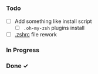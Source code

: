 # 

### Todo

- [ ] Add something like install script
    - [ ] `.oh-my-zsh` plugins install
- [ ] [.zshrc](.zshrc) file rework

### In Progress

### Done ✓

